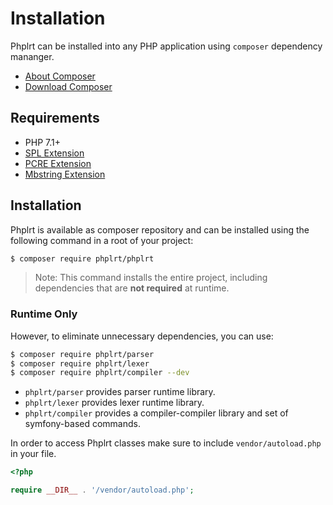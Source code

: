 # Installation

Phplrt can be installed into any PHP application 
using `composer` dependency mananger.

  * [About Composer](https://getcomposer.org/doc/00-intro.md)
  * [Download Composer](https://getcomposer.org/download/) 

## Requirements

  * PHP 7.1+
  * [SPL Extension](https://www.php.net/manual/en/book.spl.php)
  * [PCRE Extension](https://php.net/manual/en/book.pcre.php)
  * [Mbstring Extension](https://www.php.net/manual/en/mbstring.installation.php)


## Installation

Phplrt is available as composer repository and can be 
installed using the following command in a root of your project:

```bash
$ composer require phplrt/phplrt
```

> Note: This command installs the entire project, including dependencies that 
> are **not required** at runtime.

### Runtime Only

However, to eliminate unnecessary dependencies, you can use:

```bash
$ composer require phplrt/parser
$ composer require phplrt/lexer
$ composer require phplrt/compiler --dev
```

  * `phplrt/parser` provides parser runtime library.
  * `phplrt/lexer` provides lexer runtime library.
  * `phplrt/compiler` provides a compiler-compiler library and set of symfony-based commands.


In order to access Phplrt classes make sure to include `vendor/autoload.php` in your file.

```php
<?php

require __DIR__ . '/vendor/autoload.php';
```
